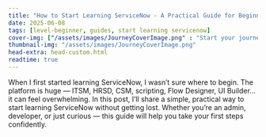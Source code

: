 ```yaml
---
title: "How to Start Learning ServiceNow - A Practical Guide for Beginners"
date: 2025-06-08
tags: [level-beginner, guides, start learning servicenow]
cover-img: ["/assets/images/JourneyCoverImage.png" : "Start your journey with ServiceNow"]
thumbnail-img: "/assets/images/JourneyCoverImage.png"
head-extra: head-custom.html
readtime: true
---
```


When I first started learning ServiceNow, I wasn’t sure where to begin. The platform is huge — ITSM, HRSD, CSM, scripting, Flow Designer, UI Builder... it can feel overwhelming.
In this post, I’ll share a simple, practical way to start learning ServiceNow without getting lost. Whether you’re an admin, developer, or just curious — this guide will help you take your first steps confidently.